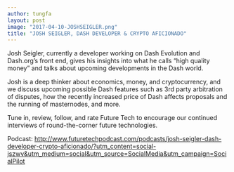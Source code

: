 ```yaml
---
author: tungfa
layout: post
image: "2017-04-10-JOSHSEIGLER.png"
title: "JOSH SEIGLER, DASH DEVELOPER & CRYPTO AFICIONADO"
---
```

Josh Seigler, currently a developer working on Dash Evolution and Dash.org’s front end, gives his insights into what he calls “high quality money” and talks about upcoming developments in the Dash world.

Josh is a deep thinker about economics, money, and cryptocurrency, and we discuss upcoming possible Dash features such as 3rd party arbitration of disputes, how the recently increased price of Dash affects proposals and the running of masternodes, and more.

Tune in, review, follow, and rate Future Tech to encourage our continued interviews of round-the-corner future technologies.

Podcast:
<http://www.futuretechpodcast.com/podcasts/josh-seigler-dash-developer-crypto-aficionado/?utm_content=social-jszwv&utm_medium=social&utm_source=SocialMedia&utm_campaign=SocialPilot>
